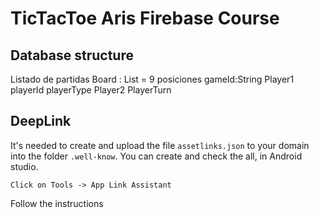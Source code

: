 
# TicTacToe Aris Firebase Course

## Database structure
Listado de partidas
    Board : List<String> = 9 posiciones
      gameId:String
        Player1
          playerId
          playerType
        Player2
        PlayerTurn


## DeepLink
It's needed to create and upload the file `assetlinks.json` to your domain into the folder `.well-know`.
You can create and check the all, in Android studio. 
```
Click on Tools -> App Link Assistant 
```
Follow the instructions 